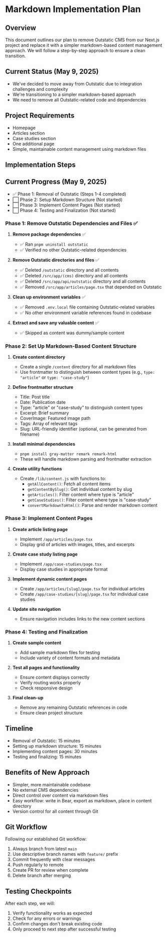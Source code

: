 # Markdown Implementation Plan

## Overview
This document outlines our plan to remove Outstatic CMS from our Next.js project and replace it with a simpler markdown-based content management approach. We will follow a step-by-step approach to ensure a clean transition.

## Current Status (May 9, 2025)
- We've decided to move away from Outstatic due to integration challenges and complexity
- We're transitioning to a simpler markdown-based approach
- We need to remove all Outstatic-related code and dependencies

## Project Requirements
- Homepage
- Articles section
- Case studies section
- One additional page
- Simple, maintainable content management using markdown files

## Implementation Steps

## Current Progress (May 9, 2025)
- ✅ Phase 1: Removal of Outstatic (Steps 1-4 completed)
- ⬜ Phase 2: Setup Markdown Structure (Not started)
- ⬜ Phase 3: Implement Content Pages (Not started)
- ⬜ Phase 4: Testing and Finalization (Not started)

### Phase 1: Remove Outstatic Dependencies and Files ✅
1. **Remove package dependencies** ✅
   - ✅ Ran `pnpm uninstall outstatic`
   - ✅ Verified no other Outstatic-related dependencies

2. **Remove Outstatic directories and files** ✅
   - ✅ Deleted `/outstatic` directory and all contents
   - ✅ Deleted `/src/app/(cms)` directory and all contents
   - ✅ Deleted `/src/app/api/outstatic` directory and all contents
   - ✅ Removed `/src/app/articles/page.tsx` that depended on Outstatic

3. **Clean up environment variables** ✅
   - ✅ Removed `.env.local` file containing Outstatic-related variables
   - ✅ No other environment variable references found in codebase

4. **Extract and save any valuable content** ✅
   - ✅ Skipped as content was dummy/sample content

### Phase 2: Set Up Markdown-Based Content Structure
1. **Create content directory**
   - Create a single `/content` directory for all markdown files
   - Use frontmatter to distinguish between content types (e.g., `type: "article"` or `type: "case-study"`)

2. **Define frontmatter structure**
   - Title: Post title
   - Date: Publication date
   - Type: "article" or "case-study" to distinguish content types
   - Excerpt: Brief summary
   - CoverImage: Featured image path
   - Tags: Array of relevant tags
   - Slug: URL-friendly identifier (optional, can be generated from filename)

3. **Install minimal dependencies**
   - `pnpm install gray-matter remark remark-html`
   - These will handle markdown parsing and frontmatter extraction

4. **Create utility functions**
   - Create `/lib/content.js` with functions to:
     - `getAllContent()`: Fetch all content items
     - `getContentBySlug()`: Get individual content by slug
     - `getArticles()`: Filter content where type is "article"
     - `getCaseStudies()`: Filter content where type is "case-study"
     - `convertMarkdownToHtml()`: Parse and render markdown content

### Phase 3: Implement Content Pages
1. **Create article listing page**
   - Implement `/app/articles/page.tsx`
   - Display grid of articles with images, titles, and excerpts

2. **Create case study listing page**
   - Implement `/app/case-studies/page.tsx`
   - Display case studies in appropriate format

3. **Implement dynamic content pages**
   - Create `/app/articles/[slug]/page.tsx` for individual articles
   - Create `/app/case-studies/[slug]/page.tsx` for individual case studies

4. **Update site navigation**
   - Ensure navigation includes links to the new content sections

### Phase 4: Testing and Finalization
1. **Create sample content**
   - Add sample markdown files for testing
   - Include variety of content formats and metadata

2. **Test all pages and functionality**
   - Ensure content displays correctly
   - Verify routing works properly
   - Check responsive design

3. **Final clean-up**
   - Remove any remaining Outstatic references in code
   - Ensure clean project structure

## Timeline
- Removal of Outstatic: 15 minutes
- Setting up markdown structure: 15 minutes
- Implementing content pages: 30 minutes
- Testing and finalizing: 15 minutes

## Benefits of New Approach
- Simpler, more maintainable codebase
- No external CMS dependencies
- Direct control over content via markdown files
- Easy workflow: write in Bear, export as markdown, place in content directory
- Version control for all content through Git

## Git Workflow
Following our established Git workflow:
1. Always branch from latest `main`
2. Use descriptive branch names with `feature/` prefix
3. Commit frequently with clear messages
4. Push regularly to remote
5. Create PR for review when complete
6. Delete branch after merging

## Testing Checkpoints
After each step, we will:
1. Verify functionality works as expected
2. Check for any errors or warnings
3. Confirm changes don't break existing code
4. Only proceed to next step after successful testing
